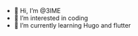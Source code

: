 - 👋 Hi, I’m @3IME
- 👀 I’m interested in coding
- 🌱 I’m currently learning Hugo and flutter


<!---
3IME/3IME is a ✨ special ✨ repository because its `README.md` (this file) appears on your GitHub profile.
You can click the Preview link to take a look at your changes.
--->
